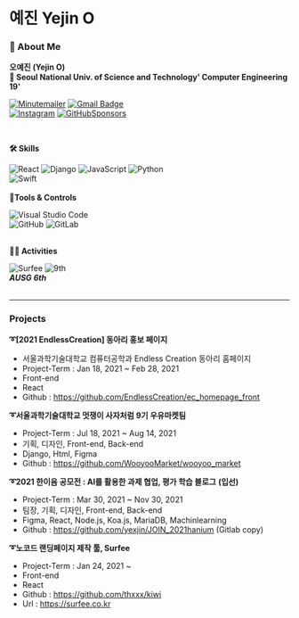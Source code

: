 # 예진 Yejin O

### 👩 About Me
**오예진 (Yejin O)**  
**🏫 Seoul National Univ. of Science and Technology' Computer Engineering 19'**  
   
   
   
  
[![Minutemailer](https://img.shields.io/badge/Email-30B980?style=flat-square&logo=Minutemailer&logoColor=white&link=mailto:dpwls0421@seoultech.ac.kr)](mailto:dpwls0421@seoultech.ac.kr)
[![Gmail Badge](https://img.shields.io/badge/Gmail-d14836?style=flat-square&logo=Gmail&logoColor=white&link=mailto:oyejin55@gmail.com)](mailto:oyejin55@gmail.com)  
[![Instagram](https://img.shields.io/badge/Instagram-E4405F?style=flat-square&logo=Instagram&logoColor=white&link=https://www.instagram.com/yexjin_/)](https://www.instagram.com/yexjin_/)
[![GitHubSponsors](https://img.shields.io/badge/Blog-EA4AAA?style=flat-square&logo=GitHubSponsors&logoColor=white&link=https://yexjinitlog.tistory.com)](https://yexjinitlog.tistory.com)  
  
<br />
  
**🛠 Skills**   
  
![React](https://img.shields.io/badge/React-%2320232a.svg?style=flat-square&logo=React&logoColor=%2361DAFB)
![Django](https://img.shields.io/badge/Django-%23092E20.svg?style=flat-square&logo=django&logoColor=white)
![JavaScript](https://img.shields.io/badge/Javascript-%23323330.svg?style=flat-square&logo=javascript&logoColor=%23F7DF1E)
![Python](https://img.shields.io/badge/python-3670A0?style=flat-square&logo=python&logoColor=ffdd54)  
![Swift](https://img.shields.io/badge/Swift-F05138?style=flat-square&logo=Swift&logoColor=white)
<br /><br />
**🔨Tools & Controls** 
  
![Visual Studio Code](https://img.shields.io/badge/Visual%20Studio%20Code-0078d7.svg?style=flat-square&logo=visual-studio-code&logoColor=white)  
![GitHub](https://img.shields.io/badge/github-%23121011.svg?style=flat-square&logo=github&logoColor=white)
![GitLab](https://img.shields.io/badge/gitlab-%23181717.svg?style=flat-square&logo=gitlab&logoColor=white)
   <br />
      <br />
  

**👩‍💻 Activities**

![Surfee](https://img.shields.io/badge/Surfee-6B63F7.svg?style=flat-square&logo=surfee&logoColor=white)
![9th](https://likelion-badge.herokuapp.com/api/likelion_shield_badge?style=flat)
 <br />
***AUSG 6th***
   <br />
   <br />
  

  ***
### Projects
**➰[2021 EndlessCreation] 동아리 홍보 페이지**  
* 서울과학기술대학교 컴퓨터공학과 Endless Creation 동아리 홈페이지
* Project-Term : Jan 18, 2021 ~ Feb 28, 2021
* Front-end
* React
* Github : https://github.com/EndlessCreation/ec_homepage_front 

**➰서울과학기술대학교 멋쟁이 사자처럼 9기 우유마켓팀**
* Project-Term : Jul 18, 2021 ~ Aug 14, 2021
* 기획, 디자인, Front-end, Back-end
* Django, Html, Figma
* Github : https://github.com/WooyooMarket/wooyoo_market

**➰2021 한이음 공모전 : AI를 활용한 과제 협업, 평가 학습 블로그** **(입선)**
* Project-Term : Mar 30, 2021 ~ Nov 30, 2021 
* 팀장, 기획, 디자인, Front-end, Back-end
* Figma, React, Node.js, Koa.js, MariaDB, Machinlearning
* Github : https://github.com/yexjin/JOIN_2021hanium (Gitlab copy)

**➰노코드 랜딩페이지 제작 툴, Surfee**
* Project-Term : Jan 24, 2021 ~ 
* Front-end
* React
* Github : https://github.com/thxxx/kiwi
* Url : https://surfee.co.kr
